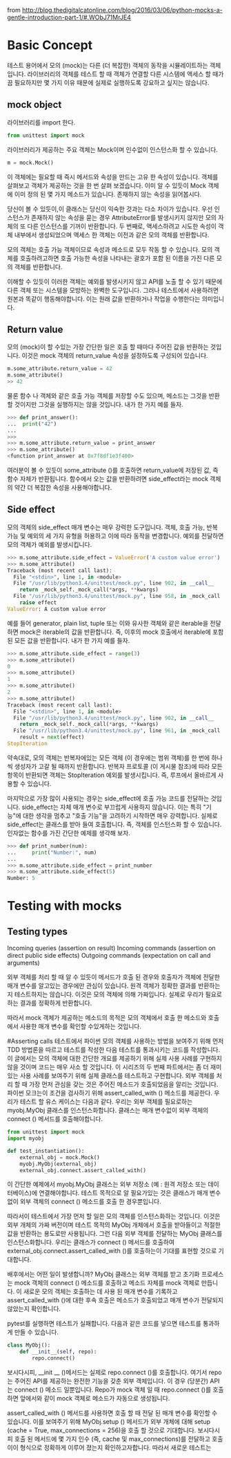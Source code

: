 from http://blog.thedigitalcatonline.com/blog/2016/03/06/python-mocks-a-gentle-introduction-part-1/#.WObJ71MrJE4

# Basic Concept
테스트 용어에서 모의 ​​(mock)는 다른 (더 복잡한) 객체의 동작을 시뮬레이트하는 객체입니다. 라이브러리의 객체를 테스트 할 때 객체가 연결할 다른 시스템에 액세스 할 때가끔 필요하지만 몇 가지 이유 때문에 실제로 실행하도록 강요하고 싶지는 않습니다.

## mock object
라이브러리를 import 한다.
```python
from unittest import mock
```
라이브러리가 제공하는 주요 객체는 Mock이며 인수없이 인스턴스화 할 수 있습니다.
```python
m = mock.Mock()
```
이 객체에는 필요할 때 즉시 메서드와 속성을 만드는 고유 한 속성이 있습니다. 객체를 살펴보고 객체가 제공하는 것을 한 번 살펴 보겠습니다.
이미 알 수 있듯이 Mock 객체에 이미 정의 된 몇 가지 메소드가 있습니다. 존재하지 않는 속성을 읽어봅시다.

당신이 볼 수 있듯이,이 클래스는 당신이 익숙한 것과는 다소 차이가 있습니다. 우선 인스턴스가 존재하지 않는 속성을 묻는 경우 AttributeError를 발생시키지 않지만 모의 자체의 또 다른 인스턴스를 기꺼이 반환합니다. 두 번째로, 액세스하려고 시도한 속성이 객체 내부에서 생성되었으며 액세스 한 객체는 이전과 같은 모의 객체를 반환합니다.

모의 객체는 호출 가능 객체이므로 속성과 메소드로 모두 작동 할 수 있습니다. 모의 객체를 호출하려고하면 호출 가능한 속성을 나타내는 괄호가 포함 된 이름을 가진 다른 모의 객체를 반환합니다.

이해할 수 있듯이 이러한 객체는 예외를 발생시키지 않고 API를 노출 할 수 있기 때문에 다른 객체 또는 시스템을 모방하는 완벽한 도구입니다. 그러나 테스트에서 사용하려면 원본과 똑같이 행동해야합니다. 이는 원래 값을 반환하거나 작업을 수행한다는 의미입니다.

## Return value
모의 (mock)이 할 수있는 가장 간단한 일은 호출 할 때마다 주어진 값을 반환하는 것입니다. 이것은 mock 객체의 return_value 속성을 설정하도록 구성되어 있습니다.
```python
m.some_attribute.return_value = 42
m.some_attribute()
>> 42
```
물론 함수 나 객체와 같은 호출 가능 객체를 저장할 수도 있으며, 메소드는 그것을 반환 할 것이지만 그것을 실행하지는 않을 것입니다. 내가 한 가지 예를 들자.
```python
>>> def print_answer():
...  print("42")
...
>>>
>>> m.some_attribute.return_value = print_answer
>>> m.some_attribute()
<function print_answer at 0x7f8df1e3f400>
```
여러분이 볼 수 있듯이 some_attribute ()를 호출하면 return_value에 저장된 값, 즉 함수 자체가 반환됩니다. 함수에서 오는 값을 반환하려면 side_effect라는 mock 객체의 약간 더 복잡한 속성을 사용해야합니다.

## Side effect
모의 객체의 side_effect 매개 변수는 매우 강력한 도구입니다. 객체, 호출 가능, 반복 가능 및 예외의 세 가지 유형을 허용하고 이에 따라 동작을 변경합니다.
예외를 전달하면 모의 객체가 예외를 발생시킵니다.
```python
>>> m.some_attribute.side_effect = ValueError('A custom value error')
>>> m.some_attribute()
Traceback (most recent call last):
  File "<stdin>", line 1, in <module>
  File "/usr/lib/python3.4/unittest/mock.py", line 902, in __call__
    return _mock_self._mock_call(*args, **kwargs)
  File "/usr/lib/python3.4/unittest/mock.py", line 958, in _mock_call
    raise effect
ValueError: A custom value error
```
예를 들어 generator, plain list, tuple 또는 이와 유사한 객체와 같은 iterable을 전달하면 mock은 iterable의 값을 반환합니다. 즉, 이후의 mock 호출에서 iterable에 포함 된 모든 값을 반환합니다. 내가 한 가지 예를 들자.

```python
>>> m.some_attribute.side_effect = range(3)
>>> m.some_attribute()
0
>>> m.some_attribute()
1
>>> m.some_attribute()
2
>>> m.some_attribute()
Traceback (most recent call last):
  File "<stdin>", line 1, in <module>
  File "/usr/lib/python3.4/unittest/mock.py", line 902, in __call__
    return _mock_self._mock_call(*args, **kwargs)
  File "/usr/lib/python3.4/unittest/mock.py", line 961, in _mock_call
    result = next(effect)
StopIteration
```
약속대로, 모의 객체는 반복자에있는 모든 객체 (이 경우에는 범위 객체)를 한 번에 하나씩 생성자가 고갈 될 때까지 반환합니다. 반복자 프로토콜 (이 게시물 참조)에 따라 모든 항목이 반환되면 객체는 StopIteration 예외를 발생시킵니다. 즉, 루프에서 올바르게 사용할 수 있습니다.

마지막으로 가장 많이 사용되는 경우는 side_effect에 호출 가능 코드를 전달하는 것입니다. side_effect는 자체 매개 변수로 부끄럽게 사용하지 않습니다. 이는 특히 "기능"에 대한 생각을 멈추고 "호출 기능"을 고려하기 시작하면 매우 강력합니다. 실제로 side_effect는 클래스를 받아 들여 호출합니다. 즉, 객체를 인스턴스화 할 수 있습니다. 인자없는 함수를 가진 간단한 예제를 생각해 보자.

```python
>>> def print_number(num):
...     print("Number:", num)
...
>>> m.some_attribute.side_effect = print_number
>>> m.some_attribute.side_effect(5)
Number: 5
```
# Testing with mocks
## Testing types
Incoming queries (assertion on result)
Incoming commands (assertion on direct public side effects)
Outgoing commands (expectation on call and arguments)

외부 객체를 처리 할 때 알 수 있듯이 메서드가 호출 된 경우와 호출자가 객체에 전달한 매개 변수를 알고있는 경우에만 관심이 있습니다. 원격 객체가 정확한 결과를 반환하는지 테스트하지는 않습니다. 이것은 모의 객체에 의해 가짜입니다. 실제로 우리가 필요로하는 결과를 정확하게 반환합니다.

따라서 mock 객체가 제공하는 메소드의 목적은 모의 객체에서 호출 한 메소드와 호출에서 사용한 매개 변수를 확인할 수있게하는 것입니다.

#Asserting calls
테스트에서 파이썬 모의 객체를 사용하는 방법을 보여주기 위해 먼저 TDD 방법론을 따르고 테스트를 작성한 다음 테스트를 통과시키는 코드를 작성합니다. 이 글에서는 모의 객체에 대한 간단한 개요를 제공하기 위해 실제 사용 사례를 구현하지 않을 것이며 코드는 매우 사소 할 것입니다. 이 시리즈의 두 번째 파트에서는 좀 더 재미있는 사용 사례를 보여주기 위해 실제 클래스를 테스트하고 구현합니다.
외부 객체를 처리 할 때 가장 먼저 관심을 갖는 것은 주어진 메소드가 호출되었음을 알리는 것입니다. 파이썬 모크는이 조건을 검사하기 위해 assert_called_with () 메소드를 제공한다.
우리가 테스트 할 유스 케이스는 다음과 같다. 우리는 외부 객체를 필요로하는 myobj.MyObj 클래스를 인스턴스화합니다. 클래스는 매개 변수없이 외부 객체의 connect () 메서드를 호출해야합니다.
```python
from unittest import mock
import myobj

def test_instantiation():
    external_obj = mock.Mock()
    myobj.MyObj(external_obj)
    external_obj.connect.assert_called_with()
```
이 간단한 예제에서 myobj.MyObj 클래스는 외부 저장소 (예 : 원격 저장소 또는 데이터베이스)에 연결해야합니다. 테스트 목적으로 알 필요가있는 것은 클래스가 매개 변수없이 외부 객체의 connect () 메소드를 호출 한 경우뿐입니다.

따라서이 테스트에서 가장 먼저 할 일은 모의 객체를 인스턴스화하는 것입니다. 이것은 외부 개체의 가짜 버전이며 테스트 목적의 MyObj 개체에서 호출을 받아들이고 적절한 값을 반환하는 용도로만 사용됩니다. 그런 다음 외부 객체를 전달하는 MyObj 클래스를 인스턴스화합니다. 우리는 클래스가 connect () 메서드를 호출하여 external_obj.connect.assert_called_with ()를 호출하는이 기대를 표현할 것으로 기대합니다.

배후에서는 어떤 일이 발생합니까? MyObj 클래스는 외부 객체를 받고 초기화 프로세스는 mock 객체의 connect () 메소드를 호출하고 메소드 자체를 mock 객체로 만듭니다. 이 새로운 모의 객체는 호출하는 데 사용 된 매개 변수를 기록하고 assert_called_with ()에 대한 후속 호출은 메소드가 호출되었고 매개 변수가 전달되지 않았는지 확인합니다.

pytest를 실행하면 테스트가 실패합니다.
다음과 같은 코드를 넣으면 테스트를 통과하게 만들 수 있습니다.
```python
class MyObj():
    def __init__(self, repo):
        repo.connect()
```
보시다시피, __init __ ()메서드는 실제로 repo.connect ()를 호출합니다. 여기서 repo는 주어진 API를 제공하는 완전한 기능을 갖춘 외부 객체입니다. 이 경우 (당분간) API는 connect () 메소드 일뿐입니다. Repo가 mock 객체 일 때 repo.connect ()를 호출하면 앞에서와 같이 mock 객체로 메소드가 자동으로 생성됩니다.

assert_called_with () 메서드를 사용하면 호출 할 때 전달 된 매개 변수를 확인할 수 있습니다. 이를 보여주기 위해 MyObj.setup () 메서드가 외부 개체에 대해 setup (cache = True, max_connections = 256)을 호출 할 것으로 기대합니다. 보시다시피 호출 된 메서드에 몇 가지 인수 (즉, cache 및 max_connections)를 전달하고 호출이이 형식으로 정확하게 이루어 졌는지 확인하고자합니다. 따라서 새로운 테스트는
